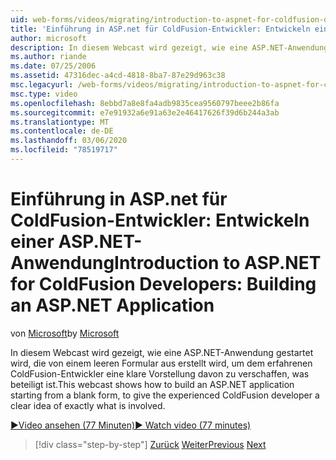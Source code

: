 ```yaml
---
uid: web-forms/videos/migrating/introduction-to-aspnet-for-coldfusion-developers-building-an-aspnet-application
title: 'Einführung in ASP.net für ColdFusion-Entwickler: Entwickeln einer ASP.NET-Anwendung | Microsoft-Dokumentation'
author: microsoft
description: In diesem Webcast wird gezeigt, wie eine ASP.NET-Anwendung gestartet wird, die von einem leeren Formular aus erstellt wird, um dem erfahrenen ColdFusion-Entwickler eine klare Vorstellung von genau zu machen...
ms.author: riande
ms.date: 07/25/2006
ms.assetid: 47316dec-a4cd-4818-8ba7-87e29d963c38
msc.legacyurl: /web-forms/videos/migrating/introduction-to-aspnet-for-coldfusion-developers-building-an-aspnet-application
msc.type: video
ms.openlocfilehash: 8ebbd7a8e8fa4adb9835cea9560797beee2b86fa
ms.sourcegitcommit: e7e91932a6e91a63e2e46417626f39d6b244a3ab
ms.translationtype: MT
ms.contentlocale: de-DE
ms.lasthandoff: 03/06/2020
ms.locfileid: "78519717"
---
```

# <a name="introduction-to-aspnet-for-coldfusion-developers-building-an-aspnet-application"></a><span data-ttu-id="1b675-103">Einführung in ASP.net für ColdFusion-Entwickler: Entwickeln einer ASP.NET-Anwendung</span><span class="sxs-lookup"><span data-stu-id="1b675-103">Introduction to ASP.NET for ColdFusion Developers: Building an ASP.NET Application</span></span>

<span data-ttu-id="1b675-104">von [Microsoft](https://github.com/microsoft)</span><span class="sxs-lookup"><span data-stu-id="1b675-104">by [Microsoft](https://github.com/microsoft)</span></span>

<span data-ttu-id="1b675-105">In diesem Webcast wird gezeigt, wie eine ASP.NET-Anwendung gestartet wird, die von einem leeren Formular aus erstellt wird, um dem erfahrenen ColdFusion-Entwickler eine klare Vorstellung davon zu verschaffen, was beteiligt ist.</span><span class="sxs-lookup"><span data-stu-id="1b675-105">This webcast shows how to build an ASP.NET application starting from a blank form, to give the experienced ColdFusion developer a clear idea of exactly what is involved.</span></span>

[<span data-ttu-id="1b675-106">&#9654;Video ansehen (77 Minuten)</span><span class="sxs-lookup"><span data-stu-id="1b675-106">&#9654; Watch video (77 minutes)</span></span>](https://channel9.msdn.com/Blogs/ASP-NET-Site-Videos/introduction-to-aspnet-for-coldfusion-developers-building-an-aspnet-application)

> [!div class="step-by-step"]
> <span data-ttu-id="1b675-107">[Zurück](intro-to-aspnet-for-coldfusion-developers-adding-aspnet-to-your-repertoire.md)
> [Weiter](interop-between-php-and-the-windows-platform.md)</span><span class="sxs-lookup"><span data-stu-id="1b675-107">[Previous](intro-to-aspnet-for-coldfusion-developers-adding-aspnet-to-your-repertoire.md)
[Next](interop-between-php-and-the-windows-platform.md)</span></span>
